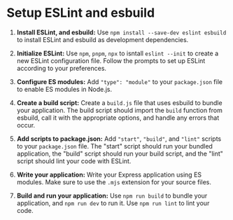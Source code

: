 # Setup ESLint and esbuild

1. **Install ESLint, and esbuild:** Use `npm install --save-dev eslint esbuild` to install ESLint and esbuild as development dependencies.

2. **Initialize ESLint:** Use `npm`, `pnpm`, `npx` to isntall `eslint --init` to create a new ESLint configuration file. Follow the prompts to set up ESLint according to your preferences.

3. **Configure ES modules:** Add `"type": "module"` to your `package.json` file to enable ES modules in Node.js.

4. **Create a build script:** Create a `build.js` file that uses esbuild to bundle your application. The build script should import the `build` function from esbuild, call it with the appropriate options, and handle any errors that occur.

5. **Add scripts to package.json:** Add `"start"`, `"build"`, and `"lint"` scripts to your `package.json` file. The "start" script should run your bundled application, the "build" script should run your build script, and the "lint" script should lint your code with ESLint.

6. **Write your application:** Write your Express application using ES modules. Make sure to use the `.mjs` extension for your source files.

7. **Build and run your application:** Use `npm run build` to bundle your application, and `npm run dev` to run it. Use `npm run lint` to lint your code.